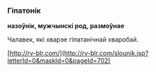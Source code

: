 ### Гіпатонік
**назоўнік, мужчынскі род, размоўнае**

Чалавек, які хварэе гіпатанічнай хваробай.

<a rel="author">[http://rv-blr.com/](http://rv-blr.com/slounik.jsp?letterId=0&maskId=0&pageId=702)</a>
